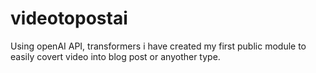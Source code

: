 # videotopostai
 Using openAI API, transformers i have created my first public module to easily covert video into blog post or anyother type.
